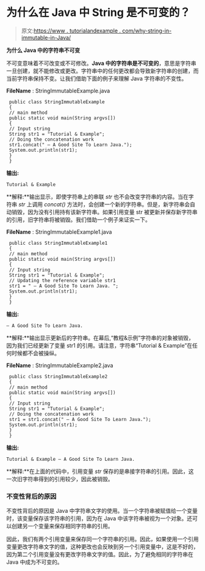 # 为什么在 Java 中 String 是不可变的？

> 原文:[https://www . tutorialandexample . com/why-string-in-immutable-in-Java/](https://www.tutorialandexample.com/why-string-in-immutable-in-java/)

**为什么 Java 中的字符串不可变**

不可变意味着不可改变或不可修改。**Java 中的字符串是不可变的**，意思是字符串一旦创建，就不能修改或更改。字符串中的任何更改都会导致新字符串的创建，而当前字符串保持不变。让我们借助下面的例子来理解 Java 字符串的不变性。

**FileName** : StringImmutableExample.java

```
 public class StringImmutableExample
 { 
 // main method
 public static void main(String argvs[])
 {
 // Input string
 String str1 = "Tutorial & Example";
 // Doing the concatenation work
 str1.concat(" – A Good Site To Learn Java.");
 System.out.println(str1);
 }
 } 
```

**输出:**

```
Tutorial & Example
```

**解释:**输出显示，即使字符串上的串联 *str* 也不会改变字符串的内容。当在字符串 *str* 上调用 *concat()* 方法时，会创建一个新的字符串。但是，新字符串会自动销毁，因为没有引用持有该新字符串。如果引用变量 str 被更新并保存新字符串的引用，旧字符串将被销毁。我们借助一个例子来证实一下。

**FileName** : StringImmutableExample1.java

```
 public class StringImmutableExample1
 { 
 // main method
 public static void main(String argvs[])
 {
 // Input string
 String str1 = "Tutorial & Example";
 // Updating the reference variable str1
 str1 = " – A Good Site To Learn Java. ";
 System.out.println(str1);
 }
 } 
```

**输出:**

```
– A Good Site To Learn Java.
```

**解释:**输出显示更新后的字符串。在幕后,“教程&示例”字符串的对象被销毁，因为我们已经更新了变量 str1 的引用。请注意，字符串“Tutorial & Example”在任何时候都不会被操纵。

**FileName** : StringImmutableExample2.java

```
 public class StringImmutableExample2
 { 
 // main method
 public static void main(String argvs[])
 {
 // Input string
 String str1 = "Tutorial & Example";
 // Doing the concatenation work
 str1 = str1.concat(" – A Good Site To Learn Java.");
 System.out.println(str1);
 }
 } 
```

**输出:**

```
Tutorial & Example – A Good Site To Learn Java.
```

**解释:**在上面的代码中，引用变量 *str* 保存的是串接字符串的引用。因此，这一次旧字符串得到的引用较少，因此被销毁。

### 不变性背后的原因

不变性背后的原因是 Java 中字符串文字的使用。当一个字符串被赋值给一个变量时，该变量保存该字符串的引用，因为在 Java 中该字符串被视为一个对象。还可以创建另一个变量来保存相同字符串的引用。

因此，我们有两个引用变量来保存同一个字符串的引用。因此，如果使用一个引用变量更改字符串文字的值，这种更改也会反映到另一个引用变量中，这是不好的，因为第二个引用变量没有更改字符串文字的值。因此，为了避免相同的字符串在 Java 中成为不可变的。